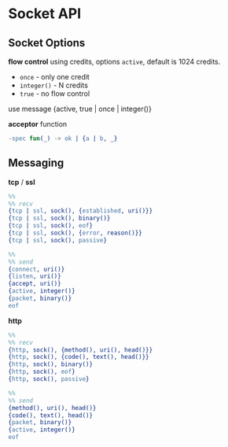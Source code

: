 # Socket API

## Socket Options


**flow control** using credits, options `active`, default is 1024 credits.

* `once` - only one credit
* `integer()` - N credits
* `true` - no flow control

use message {active, true | once | integer()}

**acceptor** function

```erlang
-spec fun(_) -> ok | {a | b, _}
```

## Messaging

**tcp** / **ssl**

```erlang
%%
%% recv
{tcp | ssl, sock(), {established, uri()}}
{tcp | ssl, sock(), binary()}
{tcp | ssl, sock(), eof}
{tcp | ssl, sock(), {error, reason()}}
{tcp | ssl, sock(), passive}

%%
%% send
{connect, uri()}
{listen, uri()}
{accept, uri()}
{active, integer()}
{packet, binary()}
eof
```

**http** 

```erlang
%%
%% recv
{http, sock(), {method(), uri(), head()}}
{http, sock(), {code(), text(), head()}}
{http, sock(), binary()}
{http, sock(), eof}
{http, sock(), passive}

%%
%% send
{method(), uri(), head()}
{code(), text(), head()}
{packet, binary()}
{active, integer()}
eof
```

